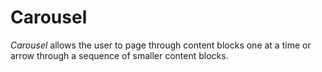# Carousel

*Carousel* allows the user to page through content blocks one at a time or arrow through a sequence of smaller content blocks.
